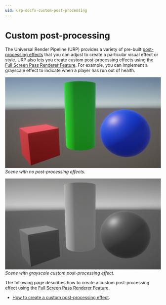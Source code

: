 ```yaml
---
uid: urp-docfx-custom-post-processing
---
```

# Custom post-processing

The Universal Render Pipeline (URP) provides a variety of pre-built [post-processing effects](https://docs.unity3d.com/Packages/com.unity.render-pipelines.universal@15.0/manual/integration-with-post-processing.html) that you can adjust to create a particular visual effect or style. URP also lets you create custom post-processing effects using the [Full Screen Pass Renderer Feature](../renderer-features/renderer-feature-full-screen-pass.md). For example, you can implement a grayscale effect to indicate when a player has run out of health.

![Scene with no post-processing effects.](../Images/post-proc/custom-effect/no-custom-effect.png)
<br/>*Scene with no post-processing effects.*

![Scene with grayscale custom post-processing effect.](../Images/post-proc/custom-effect/grayscale-custom-effect.png)
<br/>*Scene with grayscale custom post-processing effect.*

The following page describes how to create a custom post-processing effect using the [Full Screen Pass Renderer Feature](../renderer-features/renderer-feature-full-screen-pass.md).

* [How to create a custom post-processing effect](post-processing-custom-effect-low-code.md).
